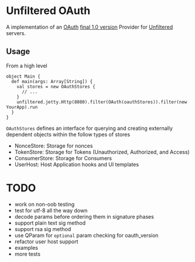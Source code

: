# Unfiltered OAuth

A implementation of an [OAuth](http://oauth.net/) [final 1.0 version](http://tools.ietf.org/html/rfc5849) Provider for [Unfiltered](http://github.com/n8han/unfiltered#readme) servers.

## Usage

From a high level

    object Main {
      def main(args: Array[String]) {
        val stores = new OAuthStores {
          // ...
        }
        unfiltered.jetty.Http(8080).filter(OAuth(oauthStores)).filter(new YourApp).run
      }
    }
    
`OAuthStores` defines an interface for querying and creating externally dependent objects within the follow types of stores

* NonceStore: Storage for nonces
* TokenStore: Storage for Tokens (Unauthorized, Authorized, and Access)
* ConsumerStore: Storage for Consumers
* UserHost: Host Application hooks and UI templates


# TODO

* work on non-oob testing
* test for utf-8 all the way down
* decode params before ordering them in signature phases
* support plain text sig method
* support rsa sig method
* use QParam for `optional` param checking for oauth_version
* refactor user host support
* examples
* more tests